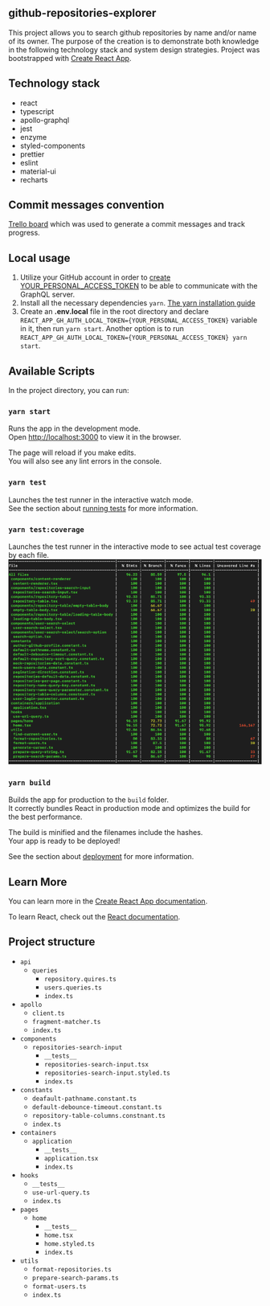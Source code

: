 ## github-repositories-explorer
This project allows you to search github repositories by name and/or name of its owner. The purpose of the creation is to demonstrate both knowledge in the following technology stack and system design strategies. Project was bootstrapped with [Create React App](https://github.com/facebook/create-react-app).

## Technology stack
* react
* typescript
* apollo-graphql
* jest
* enzyme
* styled-components
* prettier
* eslint
* material-ui
* recharts

## Commit messages convention

[Trello board](https://trello.com/invite/b/ONN2wfwV/2bb6be32afeeaccf77bc1cc04a93ccf5/github-repositories-explorer) which was used to generate a commit messages and track progress.


## Local usage

1. Utilize your GitHub account in order to [create YOUR_PERSONAL_ACCESS_TOKEN](https://docs.github.com/en/github/authenticating-to-github/creating-a-personal-access-token) to be able to communicate with the GraphQL server.
1. Install all the necessary dependencies ```yarn```. [The yarn installation guide](https://classic.yarnpkg.com/en/docs/install)
1. Create an **.env.local** file in the root directory and declare ```REACT_APP_GH_AUTH_LOCAL_TOKEN={YOUR_PERSONAL_ACCESS_TOKEN}``` variable in it, then run ```yarn start```. Another option is to run ```REACT_APP_GH_AUTH_LOCAL_TOKEN={YOUR_PERSONAL_ACCESS_TOKEN} yarn start```.

## Available Scripts

In the project directory, you can run:

### `yarn start`
Runs the app in the development mode.<br>
Open [http://localhost:3000](http://localhost:3000) to view it in the browser.

The page will reload if you make edits.<br>
You will also see any lint errors in the console.

### `yarn test`

Launches the test runner in the interactive watch mode.<br>
See the section about [running tests](https://facebook.github.io/create-react-app/docs/running-tests) for more information.

### `yarn test:coverage`

Launches the test runner in the interactive mode to see actual test coverage by each file.<br>
![test-coverage](/public/test-coverage.png)

### `yarn build`

Builds the app for production to the `build` folder.<br>
It correctly bundles React in production mode and optimizes the build for the best performance.

The build is minified and the filenames include the hashes.<br>
Your app is ready to be deployed!

See the section about [deployment](https://facebook.github.io/create-react-app/docs/deployment) for more information.

## Learn More

You can learn more in the [Create React App documentation](https://facebook.github.io/create-react-app/docs/getting-started).

To learn React, check out the [React documentation](https://reactjs.org/).

## Project structure 
* `api` 
    * `queries`
        * `repository.quires.ts`
        * `users.queries.ts`
        * `index.ts`
* `apollo`
    * `client.ts`
    * `fragment-matcher.ts`
    * `index.ts`  
* `components`
    *  `repositories-search-input`
       * `__tests__`
       * `repositories-search-input.tsx`
       * `repositories-search-input.styled.ts`
       * `index.ts`
* `constants`
    * `deafault-pathname.constant.ts`
    * `default-debounce-timeout.constant.ts`
    * `repository-table-columns.constnant.ts`
    * `index.ts`
* `containers`
    * `application`
       * `__tests__`
       * `application.tsx`
       * `index.ts`
* `hooks`
    * `__tests__`
    *  `use-url-query.ts`
    * `index.ts`
* `pages`
    * `home`
        * `__tests__`
        * `home.tsx`
        * `home.styled.ts`
        * `index.ts`
* `utils`
    * `format-repositories.ts`
    * `prepare-search-params.ts`
    * `format-users.ts`
    * `index.ts`